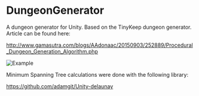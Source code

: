 # DungeonGenerator
A dungeon generator for Unity.  Based on the TinyKeep dungeon generator.  Article can be found here:

http://www.gamasutra.com/blogs/AAdonaac/20150903/252889/Procedural_Dungeon_Generation_Algorithm.php

![Example](http://i.imgur.com/PZDv3rW.png "Example")



Minimum Spanning Tree calculations were done with the following library:

https://github.com/adamgit/Unity-delaunay
